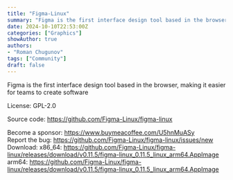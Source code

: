 ```yaml
---
title: "Figma-Linux"
summary: "Figma is the first interface design tool based in the browser, making it easier for teams to create software"
date: 2024-10-10T22:53:00Z
categories: ["Graphics"]
showAuthor: true
authors:
- "Roman Chugunov"
tags: ["Community"]
draft: false
---
```


Figma is the first interface design tool based in the browser, making it easier for teams to create software

License: GPL-2.0

Source code: <https://github.com/Figma-Linux/figma-linux>

Become a sponsor: <https://www.buymeacoffee.com/U5hnMuASy>  
Report the bug: <https://github.com/Figma-Linux/figma-linux/issues/new>  
Download:   x86_64: <https://github.com/Figma-Linux/figma-linux/releases/download/v0.11.5/figma-linux_0.11.5_linux_arm64.AppImage>  
            arm64: <https://github.com/Figma-Linux/figma-linux/releases/download/v0.11.5/figma-linux_0.11.5_linux_arm64.AppImage>
